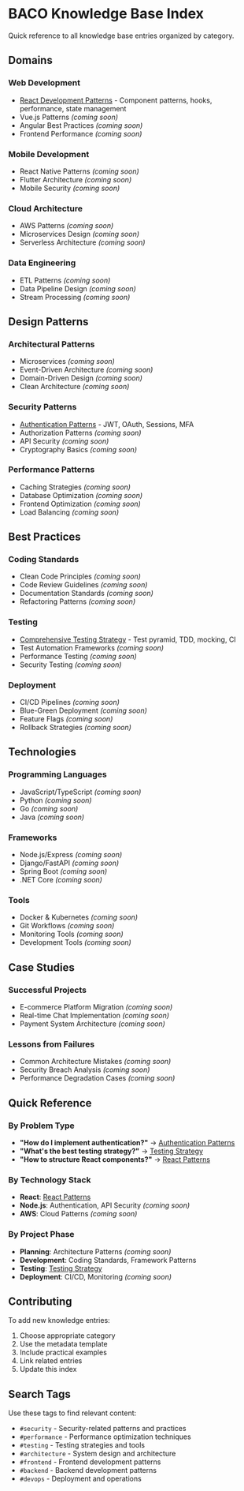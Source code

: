 # BACO Knowledge Base Index

Quick reference to all knowledge base entries organized by category.

## Domains

### Web Development
- [React Development Patterns](domains/web/react-patterns.md) - Component patterns, hooks, performance, state management
- Vue.js Patterns *(coming soon)*
- Angular Best Practices *(coming soon)*
- Frontend Performance *(coming soon)*

### Mobile Development
- React Native Patterns *(coming soon)*
- Flutter Architecture *(coming soon)*
- Mobile Security *(coming soon)*

### Cloud Architecture
- AWS Patterns *(coming soon)*
- Microservices Design *(coming soon)*
- Serverless Architecture *(coming soon)*

### Data Engineering
- ETL Patterns *(coming soon)*
- Data Pipeline Design *(coming soon)*
- Stream Processing *(coming soon)*

## Design Patterns

### Architectural Patterns
- Microservices *(coming soon)*
- Event-Driven Architecture *(coming soon)*
- Domain-Driven Design *(coming soon)*
- Clean Architecture *(coming soon)*

### Security Patterns
- [Authentication Patterns](patterns/security/authentication.md) - JWT, OAuth, Sessions, MFA
- Authorization Patterns *(coming soon)*
- API Security *(coming soon)*
- Cryptography Basics *(coming soon)*

### Performance Patterns
- Caching Strategies *(coming soon)*
- Database Optimization *(coming soon)*
- Frontend Optimization *(coming soon)*
- Load Balancing *(coming soon)*

## Best Practices

### Coding Standards
- Clean Code Principles *(coming soon)*
- Code Review Guidelines *(coming soon)*
- Documentation Standards *(coming soon)*
- Refactoring Patterns *(coming soon)*

### Testing
- [Comprehensive Testing Strategy](best-practices/testing/testing-strategy.md) - Test pyramid, TDD, mocking, CI
- Test Automation Frameworks *(coming soon)*
- Performance Testing *(coming soon)*
- Security Testing *(coming soon)*

### Deployment
- CI/CD Pipelines *(coming soon)*
- Blue-Green Deployment *(coming soon)*
- Feature Flags *(coming soon)*
- Rollback Strategies *(coming soon)*

## Technologies

### Programming Languages
- JavaScript/TypeScript *(coming soon)*
- Python *(coming soon)*
- Go *(coming soon)*
- Java *(coming soon)*

### Frameworks
- Node.js/Express *(coming soon)*
- Django/FastAPI *(coming soon)*
- Spring Boot *(coming soon)*
- .NET Core *(coming soon)*

### Tools
- Docker & Kubernetes *(coming soon)*
- Git Workflows *(coming soon)*
- Monitoring Tools *(coming soon)*
- Development Tools *(coming soon)*

## Case Studies

### Successful Projects
- E-commerce Platform Migration *(coming soon)*
- Real-time Chat Implementation *(coming soon)*
- Payment System Architecture *(coming soon)*

### Lessons from Failures
- Common Architecture Mistakes *(coming soon)*
- Security Breach Analysis *(coming soon)*
- Performance Degradation Cases *(coming soon)*

## Quick Reference

### By Problem Type
- **"How do I implement authentication?"** → [Authentication Patterns](patterns/security/authentication.md)
- **"What's the best testing strategy?"** → [Testing Strategy](best-practices/testing/testing-strategy.md)
- **"How to structure React components?"** → [React Patterns](domains/web/react-patterns.md)

### By Technology Stack
- **React**: [React Patterns](domains/web/react-patterns.md)
- **Node.js**: Authentication, API Security *(coming soon)*
- **AWS**: Cloud Patterns *(coming soon)*

### By Project Phase
- **Planning**: Architecture Patterns *(coming soon)*
- **Development**: Coding Standards, Framework Patterns
- **Testing**: [Testing Strategy](best-practices/testing/testing-strategy.md)
- **Deployment**: CI/CD, Monitoring *(coming soon)*

## Contributing

To add new knowledge entries:
1. Choose appropriate category
2. Use the metadata template
3. Include practical examples
4. Link related entries
5. Update this index

## Search Tags

Use these tags to find relevant content:
- `#security` - Security-related patterns and practices
- `#performance` - Performance optimization techniques
- `#testing` - Testing strategies and tools
- `#architecture` - System design and architecture
- `#frontend` - Frontend development patterns
- `#backend` - Backend development patterns
- `#devops` - Deployment and operations